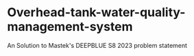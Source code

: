 # Overhead-tank-water-quality-management-system
An Solution to Mastek's DEEPBLUE S8 2023 problem statement
